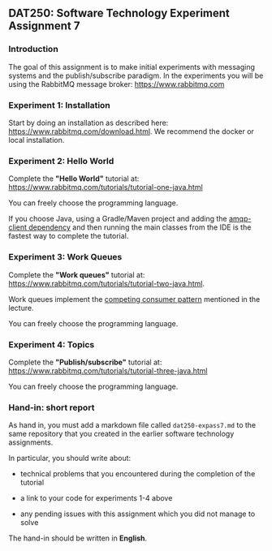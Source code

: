 ## DAT250: Software Technology Experiment Assignment 7

### Introduction

The goal of this assignment is to make initial experiments with messaging systems and the publish/subscribe paradigm. In the experiments you will be using the RabbitMQ message broker: https://www.rabbitmq.com

### Experiment 1: Installation

Start by doing an installation as described here: https://www.rabbitmq.com/download.html.
We recommend the docker or local installation.

### Experiment 2: Hello World

Complete the **"Hello World"** tutorial at: https://www.rabbitmq.com/tutorials/tutorial-one-java.html

You can freely choose the programming language.

If you choose Java, using a Gradle/Maven project and adding the [amqp-client dependency](https://mvnrepository.com/artifact/com.rabbitmq/amqp-client) and then running the main classes from the IDE is the fastest way to complete the tutorial.

### Experiment 3: Work Queues

Complete the **"Work queues"** tutorial at: https://www.rabbitmq.com/tutorials/tutorial-two-java.html.

Work queues implement the [competing consumer pattern](https://www.enterpriseintegrationpatterns.com/patterns/messaging/CompetingConsumers.html) mentioned in the lecture.

You can freely choose the programming language.

### Experiment 4: Topics

Complete the **"Publish/subscribe"** tutorial at: https://www.rabbitmq.com/tutorials/tutorial-three-java.html

You can freely choose the programming language.

### Hand-in: short report

As hand in, you must add a markdown file called `dat250-expass7.md` to the same repository that you created in the earlier software technology assignments.

In particular, you should write about:

- technical problems that you encountered during the completion of the tutorial

- a link to your code for experiments 1-4 above

- any pending issues with this assignment which you did not manage to solve

The hand-in should be written in **English**.
